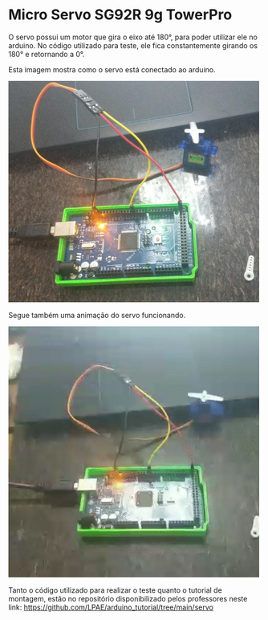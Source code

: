 # Micro Servo SG92R 9g TowerPro

O servo possui um motor que gira o eixo até 180°, para poder utilizar ele no arduino.
No código utilizado para teste, ele fica constantemente girando os 180° e retornando a 0°.

Esta imagem mostra como o servo está conectado ao arduino.

<img src = "servo.jpeg" alt = "Servo circuito" width = "500" />

Segue também uma animação do servo funcionando.

<img src = "servo.gif" alt = "Servo gif" width = "500" />


Tanto o código utilizado para realizar o teste quanto o tutorial de montagem, estão no repositório disponibilizado pelos professores neste link:
<https://github.com/LPAE/arduino_tutorial/tree/main/servo>
